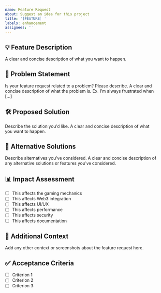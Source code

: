 ```yaml
---
name: Feature Request
about: Suggest an idea for this project
title: '[FEATURE] '
labels: enhancement
assignees: ''
---
```


## 💡 Feature Description

A clear and concise description of what you want to happen.

## 🎯 Problem Statement

Is your feature request related to a problem? Please describe.
A clear and concise description of what the problem is. Ex. I'm always frustrated when [...]

## 🛠️ Proposed Solution

Describe the solution you'd like.
A clear and concise description of what you want to happen.

## 🔄 Alternative Solutions

Describe alternatives you've considered.
A clear and concise description of any alternative solutions or features you've considered.

## 📊 Impact Assessment

- [ ] This affects the gaming mechanics
- [ ] This affects Web3 integration
- [ ] This affects UI/UX
- [ ] This affects performance
- [ ] This affects security
- [ ] This affects documentation

## 📄 Additional Context

Add any other context or screenshots about the feature request here.

## ✅ Acceptance Criteria

- [ ] Criterion 1
- [ ] Criterion 2
- [ ] Criterion 3
